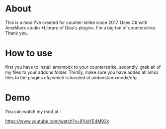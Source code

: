 # About 
This is a mod I've created for counter-strike since 2017. Uses C# with AmxModx studio
+Library of Dias's plugins.
I'm a big fan of counterstrike. Thank you.

# How to use
first you have to install amxmodx to your counterstrike.
secondly, grab all of my files to your addons folder.
Thirdly, make sure you have added all amxx files to the plugins.cfg which is located at addons/amxmodx/cfg

# Demo
You can watch my mod at :

https://www.youtube.com/watch?v=IPUsYE4M92k
